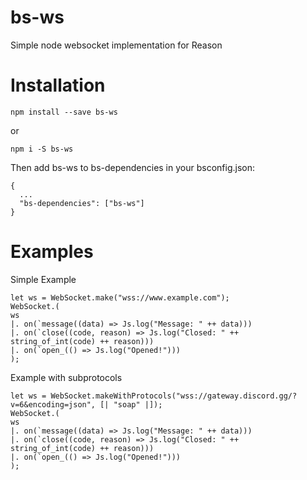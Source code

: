# bs-ws

Simple node websocket implementation for Reason

# Installation

```
npm install --save bs-ws
```
or
```
npm i -S bs-ws
```

Then add bs-ws to bs-dependencies in your bsconfig.json:
```
{
  ...
  "bs-dependencies": ["bs-ws"]
}
```

# Examples

Simple Example
```
let ws = WebSocket.make("wss://www.example.com");
WebSocket.(
ws
|. on(`message((data) => Js.log("Message: " ++ data)))
|. on(`close((code, reason) => Js.log("Closed: " ++ string_of_int(code) ++ reason)))
|. on(`open_(() => Js.log("Opened!")))
);
```

Example with subprotocols
```
let ws = WebSocket.makeWithProtocols("wss://gateway.discord.gg/?v=6&encoding=json", [| "soap" |]);
WebSocket.(
ws
|. on(`message((data) => Js.log("Message: " ++ data)))
|. on(`close((code, reason) => Js.log("Closed: " ++ string_of_int(code) ++ reason)))
|. on(`open_(() => Js.log("Opened!")))
);
```